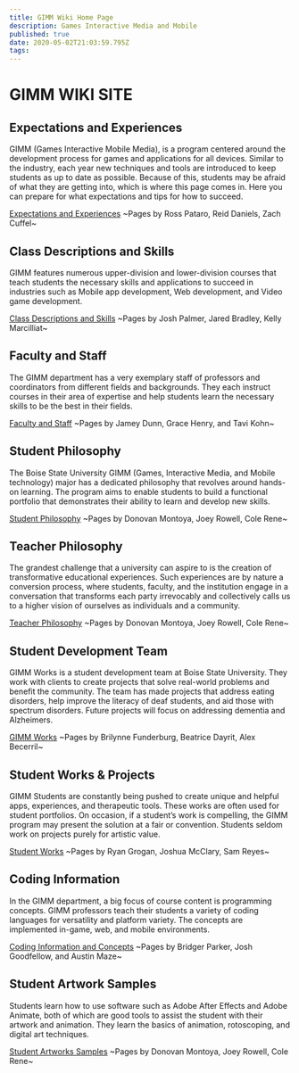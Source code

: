 ```yaml
---
title: GIMM Wiki Home Page
description: Games Interactive Media and Mobile
published: true
date: 2020-05-02T21:03:59.795Z
tags: 
---
```


# GIMM WIKI SITE 
  
    
    
## Expectations and Experiences
GIMM (Games Interactive Mobile Media), is a program centered around the development process for games and applications for all devices. Similar to the industry, each year new techniques and tools are introduced to keep students as up to date as possible. Because of this, students may be afraid of what they are getting into, which is where this page comes in. Here you can prepare for what expectations and tips for how to succeed.

[Expectations and Experiences](/experiencesandexpectations)
~Pages by Ross Pataro, Reid Daniels, Zach Cuffel~


## Class Descriptions and Skills
GIMM features numerous upper-division and lower-division courses that teach students the necessary skills and applications to succeed in industries such as Mobile app development, Web development, and Video game development.

[Class Descriptions and Skills](/Class-Descriptions-and-Skills)
~Pages by Josh Palmer, Jared Bradley, Kelly Marcilliat~


## Faculty and Staff
The GIMM department has a very exemplary staff of professors and coordinators from different fields and backgrounds. They each instruct courses in their area of expertise and help students learn the necessary skills to be the best in their fields. 

[Faculty and Staff](/faculty)
~Pages by Jamey Dunn, Grace Henry, and Tavi Kohn~

## Student Philosophy
The Boise State University GIMM (Games, Interactive Media, and Mobile technology) major has a dedicated philosophy that revolves around hands-on learning. The program aims to enable students to build a functional portfolio that demonstrates their ability to learn and develop new skills.

[Student Philosophy](/Student-Philosophy)
~Pages by Donovan Montoya, Joey Rowell, Cole Rene~

## Teacher Philosophy
The grandest challenge that a university can aspire to is the creation of transformative educational experiences.  Such experiences are by nature a conversion process, where students, faculty, and the institution engage in a conversation that transforms each party irrevocably and collectively calls us to a higher vision of ourselves as individuals and a community. 

[Teacher Philosophy](/Teacher-Philosophy)
~Pages by Donovan Montoya, Joey Rowell, Cole Rene~

## Student Development Team
GIMM Works is a student development team at Boise State University. They work with clients to create projects that solve real-world problems and benefit the community. The team has made projects that address eating disorders, help improve the literacy of deaf students, and aid those with spectrum disorders. Future projects will focus on addressing dementia and Alzheimers.

[GIMM Works](/GIMMWorks)
~Pages by Brilynne Funderburg, Beatrice Dayrit, Alex Becerril~



## Student Works & Projects
GIMM Students are constantly being pushed to create unique and helpful apps, experiences, and therapeutic tools. These works are often used for student portfolios. On occasion, if a student’s work is compelling, the GIMM program may present the solution at a fair or convention. Students seldom work on projects purely for artistic value. 

[Student Works](/Student-Works)
~Pages by Ryan Grogan, Joshua McClary, Sam Reyes~

## Coding Information
In the GIMM department, a big focus of course content is programming concepts. GIMM professors teach their students a variety of coding languages for versatility and platform variety. The concepts are implemented in-game, web, and mobile environments.

[Coding Information and Concepts](/coding-info)
~Pages by Bridger Parker, Josh Goodfellow, and Austin Maze~


## Student Artwork Samples
Students learn how to use software such as Adobe After Effects and Adobe Animate, both of which are good tools to assist the student with their artwork and animation. They learn the basics of animation, rotoscoping, and digital art techniques.

[Student Artworks Samples](/Student-Artworks-Samples)
~Pages by Donovan Montoya, Joey Rowell, Cole Rene~